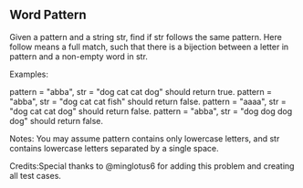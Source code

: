Word Pattern 
---

Given a pattern and a string str, find if str follows the same pattern.
 Here follow means a full match, such that there is a bijection between a letter in pattern and a non-empty word in str.

Examples:

pattern = "abba", str = "dog cat cat dog" should return true.
pattern = "abba", str = "dog cat cat fish" should return false.
pattern = "aaaa", str = "dog cat cat dog" should return false.
pattern = "abba", str = "dog dog dog dog" should return false.




Notes:
You may assume pattern contains only lowercase letters, and str contains lowercase letters separated by a single space.


Credits:Special thanks to @minglotus6 for adding this problem and creating all test cases.

